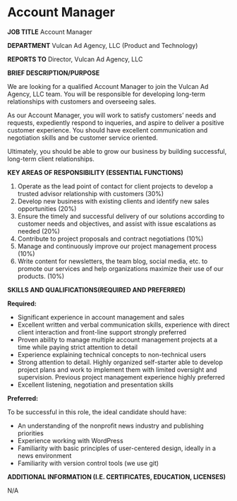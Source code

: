 # Account Manager

**JOB TITLE** Account Manager

**DEPARTMENT** Vulcan Ad Agency, LLC (Product and Technology)

**REPORTS TO** Director, Vulcan Ad Agency, LLC

**BRIEF DESCRIPTION/PURPOSE** 


We are looking for a qualified Account Manager to join the Vulcan Ad Agency, LLC team. You will be responsible for developing long-term relationships with customers and overseeing sales.

As our Account Manager, you will work to satisfy customers’ needs and requests, expediently respond to inqueries, and aspire to deliver a positive customer experience. You should have excellent communication and negotiation skills and be customer service oriented.

Ultimately, you should be able to grow our business by building successful, long-term client relationships.

**KEY AREAS OF RESPONSIBILITY (ESSENTIAL FUNCTIONS)**


1. Operate as the lead point of contact for client projects to develop a trusted advisor relationship with customers (30%)
2. Develop new business with existing clients and identify new sales opportunities (20%)
3. Ensure the timely and successful delivery of our solutions according to customer needs and objectives, and assist with issue escalations as needed (20%)
4. Contribute to project proposals and contract negotiations (10%)
5. Manage and continuously improve our project management process (10%)
6. Write content for newsletters, the team blog, social media, etc. to promote our services and help organizations maximize their use of our products. (10%)

**SKILLS AND QUALIFICATIONS(REQUIRED AND PREFERRED)**

**Required:**

-  Significant experience in account management and sales
-  Excellent written and verbal communication skills, experience with direct client interaction and front-line support strongly preferred
-  Proven ability to manage multiple account management projects at a time while paying strict attention to detail
-  Experience explaining technical concepts to non-technical users 
-  Strong attention to detail. Highly organized self-starter able to develop project plans and work to implement them with limited oversight and supervision. Previous project management experience highly preferred
-  Excellent listening, negotiation and presentation skills

**Preferred:**

To be successful in this role, the ideal candidate should have:

-  An understanding of the nonprofit news industry and publishing priorities
-  Experience working with WordPress
-  Familiarity with basic principles of user-centered design, ideally in a news environment
-  Familiarity with version control tools (we use git)

**ADDITIONAL INFORMATION (I.E. CERTIFICATES, EDUCATION, LICENSES)**

N/A